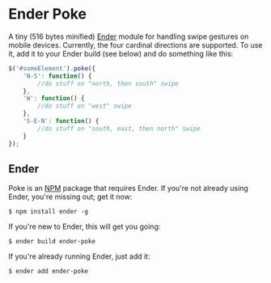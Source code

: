 Ender Poke
============

A tiny (516 bytes minified) [Ender](http://ender.no.de) module for handling swipe gestures on mobile devices. Currently, the four cardinal directions are supported. To use it, add it to your Ender build (see below) and do something like this:

``` javascript
$('#someElement').poke({
	'N-S': function() {
		//do stuff on "north, then south" swipe
	},
	'W': function() {
		//do stuff on "west" swipe
	},
	'S-E-N': function() {
		//do stuff on "south, east, then north" swipe
	}
});
```

Ender
-------

Poke is an [NPM](http://npmjs.org/) package that requires Ender. If you're not already using Ender, you're missing out; get it now:

```
$ npm install ender -g
```

If you're new to Ender, this will get you going:

```
$ ender build ender-poke
```

If you're already running Ender, just add it:

```
$ ender add ender-poke
```